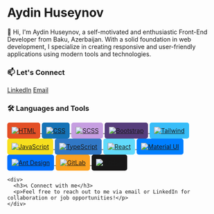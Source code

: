 <body>
  <div>
    <h1>Aydin Huseynov</h1>
    <p>
      👋 Hi, I'm Aydin Huseynov, a self-motivated and enthusiastic Front-End Developer from Baku, Azerbaijan. 
      With a solid foundation in web development, I specialize in creating responsive and user-friendly applications 
      using modern tools and technologies.
    </p>

  <div>
      <h3>📫 Let's Connect</h3>
      <div>
        <a href="https://www.linkedin.com/in/ayd%C4%B1nh%C3%BCseynov/" target="_blank">LinkedIn</a> 
        <a href="mailto:aydinhuseynov.dev@gmail.com">Email</a>
      </div>
    </div>

   <div>
      <h3>🛠️ Languages and Tools</h3>
      <div>
        <a href="https://developer.mozilla.org/en-US/docs/Web/HTML" target="_blank">
          <img src="https://img.icons8.com/ios/50/000000/html-5.png" alt="HTML" style="background-color: #E34F26; padding: 10px; border-radius: 5px;" />
        </a>
        <a href="https://developer.mozilla.org/en-US/docs/Web/CSS" target="_blank">
          <img src="https://img.icons8.com/ios/50/000000/css3.png" alt="CSS" style="background-color: #1572B6; padding: 10px; border-radius: 5px;" />
        </a>
        <a href="https://sass-lang.com/" target="_blank">
          <img src="https://img.icons8.com/ios/50/000000/sass.png" alt="SCSS" style="background-color: #C69EE1; padding: 10px; border-radius: 5px;" />
        </a>
        <a href="https://getbootstrap.com/" target="_blank">
          <img src="https://img.icons8.com/ios/50/000000/bootstrap.png" alt="Bootstrap" style="background-color: #563D7C; padding: 10px; border-radius: 5px;" />
        </a>
        <a href="https://tailwindcss.com/" target="_blank">
          <img src="https://img.icons8.com/ios/50/000000/tailwindcss.png" alt="Tailwind" style="background-color: #38BDF8; padding: 10px; border-radius: 5px;" />
        </a>
        <a href="https://www.javascript.com/" target="_blank">
          <img src="https://img.icons8.com/ios/50/000000/javascript.png" alt="JavaScript" style="background-color: #F7DF1E; padding: 10px; border-radius: 5px;" />
        </a>
        <a href="https://www.typescriptlang.org/" target="_blank">
          <img src="https://img.icons8.com/ios/50/000000/typescript.png" alt="TypeScript" style="background-color: #3178C6; padding: 10px; border-radius: 5px;" />
        </a>
        <a href="https://reactjs.org/" target="_blank">
          <img src="https://img.icons8.com/ios/50/000000/react.png" alt="React" style="background-color: #61DAFB; padding: 10px; border-radius: 5px;" />
        </a>
        <a href="https://mui.com/" target="_blank">
          <img src="https://img.icons8.com/ios/50/000000/material-ui.png" alt="Material UI" style="background-color: #007FFF; padding: 10px; border-radius: 5px;" />
        </a>
        <a href="https://ant.design/" target="_blank">
          <img src="https://img.icons8.com/ios/50/000000/ant-design.png" alt="Ant Design" style="background-color: #0170FE; padding: 10px; border-radius: 5px;" />
        </a>
        <a href="https://gitlab.com/" target="_blank">
          <img src="https://img.icons8.com/ios/50/000000/gitlab.png" alt="GitLab" style="background-color: #FCA121; padding: 10px; border-radius: 5px;" />
        </a>
        <a href="https://github.com/" target="_blank">
          <img src="https://img.icons8.com/ios/50/000000/github.png" alt="GitHub" style="background-color: #181717; padding: 10px; border-radius: 5px;" />
        </a>
      </div>
    </div>

    <div>
      <h3>📞 Connect with me</h3>
      <p>Feel free to reach out to me via email or LinkedIn for collaboration or job opportunities!</p>
    </div>
  </div>
</body>
